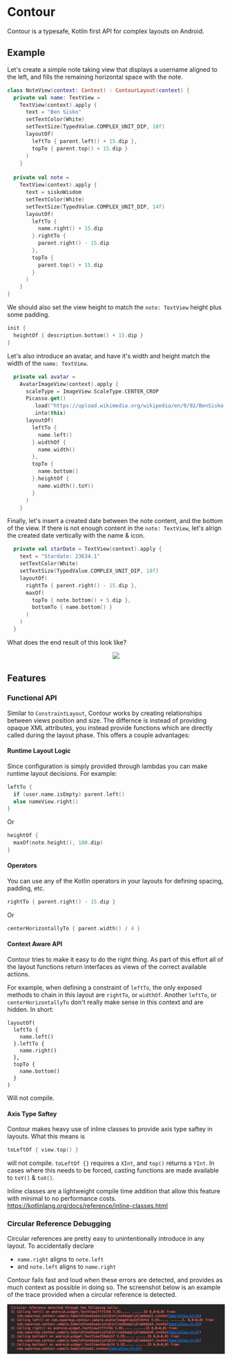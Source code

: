 # Contour
Contour is a typesafe, Kotlin first API for complex layouts on Android.

## Example
Let's create a simple note taking view that displays a username aligned to the left, and fills the remaining horizontal space with the note.

```kotlin
class NoteView(context: Context) : ContourLayout(context) {
  private val name: TextView =
    TextView(context).apply {
      text = "Ben Sisko"
      setTextColor(White)
      setTextSize(TypedValue.COMPLEX_UNIT_DIP, 18f)
      layoutOf(
        leftTo { parent.left() + 15.dip },
        topTo { parent.top() + 15.dip }
      )
    }

  private val note =
    TextView(context).apply {
      text = siskoWisdom
      setTextColor(White)
      setTextSize(TypedValue.COMPLEX_UNIT_DIP, 14f)
      layoutOf(
        leftTo {
          name.right() + 15.dip
        }.rightTo {
          parent.right() - 15.dip
        },
        topTo {
          parent.top() + 15.dip
        }
      )
    }
}
```

We should also set the view height to match the `note: TextView` height plus some padding.

```kotlin
init {
  heightOf { description.bottom() + 15.dip }
}
```

Let's also introduce an avatar, and have it's width and height match the width of the `name: TextView`.

```kotlin
  private val avatar =
    AvatarImageView(context).apply {
      scaleType = ImageView.ScaleType.CENTER_CROP
      Picasso.get()
        .load("https://upload.wikimedia.org/wikipedia/en/9/92/BenSisko.jpg")
        .into(this)
      layoutOf(
        leftTo {
          name.left()
        }.widthOf {
          name.width()
        },
        topTo {
          name.bottom()
        }.heightOf {
          name.width().toY()
        }
      )
    }
```

Finally, let's insert a created date between the note content, and the bottom of the view. If there is not enough content in the `note: TextView`, let's alrign the created date vertically with the name & icon.

```kotlin
  private val starDate = TextView(context).apply {
    text = "Stardate: 23634.1"
    setTextColor(White)
    setTextSize(TypedValue.COMPLEX_UNIT_DIP, 18f)
    layoutOf(
      rightTo { parent.right() - 15.dip },
      maxOf(
        topTo { note.bottom() + 5.dip },
        bottomTo { name.bottom() }
      )
    )
  }
```

What does the end result of this look like?

<p align="center">
  <img width="460" src="screenshots/simple_demo.gif">
</p>

## Features
### Functional API
Similar to `ConstraintLayout`, Contour works by creating relationships between views position and size. The differnce is instead of providing opaque XML attributes, you instead provide functions which are directly called during the layout phase.
This offers a couple advantages:

#### Runtime Layout Logic
Since configuration is simply provided through lambdas you can make runtime layout decisions.
For example:
```kotlin
leftTo { 
  if (user.name.isEmpty) parent.left()
  else nameView.right()
}
```
Or 
```kotlin
heightOf {
  maxOf(note.height(), 100.dip)
}
```

#### Operators
You can use any of the Kotlin operators in your layouts for defining spacing, padding, etc.
```kotlin
rightTo { parent.right() - 15.dip }
```
Or
```kotlin
centerHorizontallyTo { parent.width() / 4 }
```

#### Context Aware API
Contour tries to make it easy to do the right thing. As part of this effort all of the layout functions return interfaces as views of the correct available actions.

For example, when defining a constraint of `leftTo`, the only exposed methods to chain in this layout are `rightTo`, or `widthOf`. Another `leftTo`, or `centerHorizontallyTo` don't really make sense in this context and are hidden.
In short:
```
layoutOf(
  leftTo {
    name.left()
  }.leftTo {
    name.right()
  },
  topTo {
    name.bottom()
  }
)
```
Will not compile.

#### Axis Type Saftey
Contour makes heavy use of inline classes to provide axis type saftey in layouts. What this means is 
```kotlin
toLeftOf { view.top() }
``` 
will not compile. `toLeftOf {}` requires a `XInt`, and `top()` returns a `YInt`. In cases where this needs to be forced, casting functions are made available to `toY()` & `toX()`. 

Inline classes are a lightweight compile time addition that allow this feature with minimal to no performance costs. 
https://kotlinlang.org/docs/reference/inline-classes.html

### Circular Reference Debugging
Circular references are pretty easy to unintentionally introduce in any layout. To accidentally declare
- `name.right` aligns to `note.left`
- and `note.left` aligns to `name.right`

Contour fails fast and loud when these errors are detected, and provides as much context as possible in doing so. The screenshot below is an example of the trace provided when a circular reference is detected.

<p align="center">
  <img src="screenshots/crd.png">
</p>

